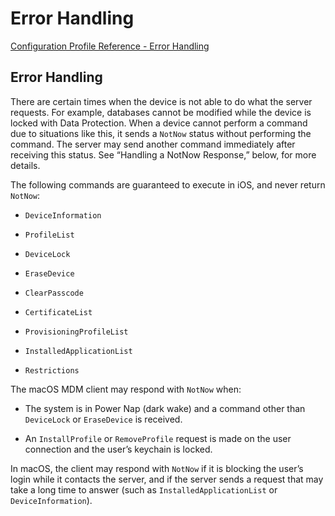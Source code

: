 # Error Handling

 [Configuration Profile Reference - Error Handling](https://developer.apple.com/library/content/documentation/Miscellaneous/Reference/MobileDeviceManagementProtocolRef/3-MDM_Protocol/MDM_Protocol.html#//apple_ref/doc/uid/TP40017387-CH3-SW34)  
  

## Error Handling
  

There are certain times when the device is not able to do what the server requests. For example, databases cannot be modified while the device is locked with Data Protection. When a device cannot perform a command due to situations like this, it sends a `NotNow` status without performing the command. The server may send another command immediately after receiving this status. See “Handling a NotNow Response,” below, for more details.  

The following commands are guaranteed to execute in iOS, and never return `NotNow`:  


* `DeviceInformation` 

* `ProfileList` 

* `DeviceLock` 

* `EraseDevice` 

* `ClearPasscode` 

* `CertificateList` 

* `ProvisioningProfileList` 

* `InstalledApplicationList` 

* `Restrictions` 
  

The macOS MDM client may respond with `NotNow` when:  


* The system is in Power Nap (dark wake) and a command other than `DeviceLock` or `EraseDevice` is received. 

* An `InstallProfile` or `RemoveProfile` request is made on the user connection and the user’s keychain is locked. 
  

In macOS, the client may respond with `NotNow` if it is blocking the user’s login while it contacts the server, and if the server sends a request that may take a long time to answer (such as `InstalledApplicationList` or `DeviceInformation`).